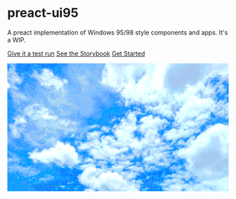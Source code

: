 # preact-ui95

A preact implementation of Windows 95/98 style components and apps. It's a WIP.

[Give it a test run](https://ui95.ash.ms/example/)
[See the Storybook](https://ui95.ash.ms/storybook/)
[Get Started](/?id=who-is-this-for)

![](_media/wallpaper.webp)